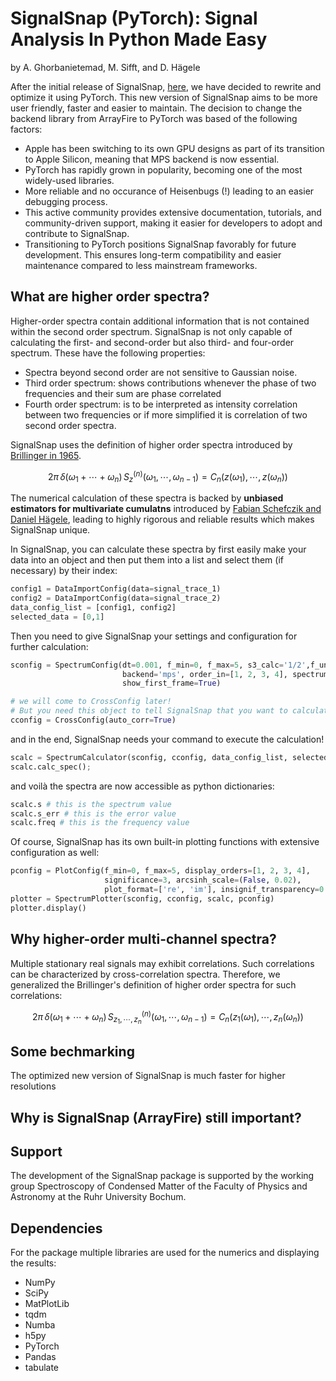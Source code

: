 # SignalSnap (PyTorch): Signal Analysis In Python Made Easy
by A. Ghorbanietemad, M. Sifft, and D. Hägele

After the initial release of SignalSnap, [here](https://github.com/MarkusSifft/SignalSnap), we have decided to rewrite and optimize it using PyTorch. This new version of SignalSnap aims
to be more user friendly, faster and easier to maintain. The decision to change the backend library from ArrayFire to PyTorch was based of the following factors:
* Apple has been switching to its own GPU designs as part of its transition to Apple Silicon, meaning that MPS backend is now essential.
* PyTorch has rapidly grown in popularity, becoming one of the most widely-used libraries.
* More reliable and no occurance of Heisenbugs (!) leading to an easier debugging process. 
* This active community provides extensive documentation, tutorials, and community-driven support, making it easier for developers to adopt and contribute to SignalSnap.
* Transitioning to PyTorch positions SignalSnap favorably for future development. This ensures long-term compatibility and easier maintenance compared to less mainstream frameworks.

## What are higher order spectra?
Higher-order spectra contain additional information that is not contained within the second order spectrum. SignalSnap is not only capable of calculating the first- and second-order but also
third- and four-order spectrum.
These have the following properties:
* Spectra beyond second order are not sensitive to Gaussian noise.
* Third order spectrum: shows contributions whenever the phase of two frequencies and their sum are phase correlated
* Fourth order spectrum: is to be interpreted as intensity correlation between two frequencies or if more simplified it is correlation of two second order spectra.

SignalSnap uses the definition of higher order spectra introduced by [Brillinger in 1965](https://www.researchgate.net/publication/38365655_An_Introduction_to_Polyspectra). 
```math
2\pi\,\delta(\omega_1 + \cdots + \omega_n) \,S^{(n)}_z(\omega_1, \cdots , \omega_{n-1})= C_n\big(z(\omega_1), \cdots, z(\omega_n)\big)
```
The numerical calculation of these spectra is backed by __unbiased estimators for multivariate cumulatns__ introduced by [Fabian Schefczik and Daniel Hägele](https://arxiv.org/pdf/1904.12154),
leading to highly rigorous and reliable results which makes SignalSnap unique. 

In SignalSnap, you can calculate these spectra by first easily make your data into an object and then put them into a list and select them (if necessary) by their index:
```python
config1 = DataImportConfig(data=signal_trace_1)
config2 = DataImportConfig(data=signal_trace_2)
data_config_list = [config1, config2]
selected_data = [0,1]
```
Then you need to give SignalSnap your settings and configuration for further calculation:
```python
sconfig = SpectrumConfig(dt=0.001, f_min=0, f_max=5, s3_calc='1/2',f_unit='MHz',
                         backend='mps', order_in=[1, 2, 3, 4], spectrum_size=500,
                         show_first_frame=True)

# we will come to CrossConfig later!
# But you need this object to tell SignalSnap that you want to calculate auto-correlations.
cconfig = CrossConfig(auto_corr=True) 
```
and in the end, SignalSnap needs your command to execute the calculation!
```python
scalc = SpectrumCalculator(sconfig, cconfig, data_config_list, selected=selected_data)
scalc.calc_spec();
```
and voilà the spectra are now accessible as python dictionaries:
```python
scalc.s # this is the spectrum value
scalc.s_err # this is the error value
scalc.freq # this is the frequency value
```
Of course, SignalSnap has its own built-in plotting functions with extensive configuration as well:
```python
pconfig = PlotConfig(f_min=0, f_max=5, display_orders=[1, 2, 3, 4],
                     significance=3, arcsinh_scale=(False, 0.02),
                     plot_format=['re', 'im'], insignif_transparency=0.5)
plotter = SpectrumPlotter(sconfig, cconfig, scalc, pconfig)
plotter.display()
```
## Why higher-order multi-channel spectra?
Multiple stationary real signals may exhibit correlations. Such correlations can be characterized by cross-correlation spectra. Therefore, we generalized the Brillinger's definition 
of higher order spectra for such correlations:
```math
2\pi\,\delta(\omega_1 + \cdots + \omega_n) \,S^{(n)}_{z_1, \cdots, z_n}(\omega_1, \cdots , \omega_{n-1})= C_n\big(z_1(\omega_1), \cdots, z_n(\omega_n)\big)
```

## Some bechmarking
The optimized new version of SignalSnap is much faster for higher resolutions

## Why is SignalSnap (ArrayFire) still important?

## Support
The development of the SignalSnap package is supported by the working group Spectroscopy of Condensed Matter of the Faculty of Physics and Astronomy at the Ruhr University Bochum.

## Dependencies
For the package multiple libraries are used for the numerics and displaying the results:
* NumPy
* SciPy
* MatPlotLib
* tqdm
* Numba
* h5py
* PyTorch
* Pandas
* tabulate
